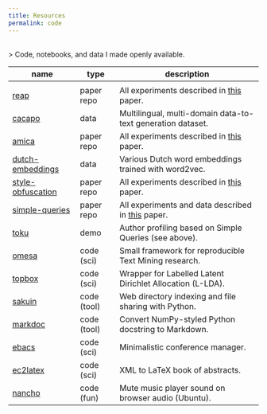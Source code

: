 ```yaml
---
title: Resources
permalink: code
---
```


<br>
> Code, notebooks, and data I made openly available.

| name                                                          | type        | description                                              |
| ------------------------------------------------------------- | ----------- | -------------------------------------------------------- |
|                                                               |
| [reap](https://github.com/cmry/reap)                          | paper repo  | All experiments described in [this](https://arxiv.org/abs/2101.11310) paper. |                                              
| [cacapo](https://github.com/TallChris91/CACAPO-Dataset)       | data        | Multilingual, multi-domain data-to-text generation dataset. |
| [amica](https://github.com/cmry/amica)                        | paper repo  | All experiments described in [this](https://link.springer.com/article/10.1007/s10579-020-09509-1) paper.             |
| [dutch-embeddings](https://github.com/clips/dutch-embeddings) | data        | Various Dutch word embeddings trained with word2vec.     |
| [style-obfuscation](http://github.com/cmry/style-obfuscation) | paper repo  | All experiments described in [this](http://aclweb.org/anthology/C18-1084) paper. |
| [simple-queries](http://github.com/cmry/simple-queries)       | paper repo  | All experiments and data described in [this](http://www.aclweb.org/anthology/W17-4407) paper. |
| [toku](https://onyx.uvt.nl/toku)                              | demo        | Author profiling based on Simple Queries (see above).    |
| [omesa](http://github.com/cmry/omesa)                         | code (sci)  | Small framework for reproducible Text Mining research.   |
| [topbox](http://github.com/clips/topbox)                      | code (sci)  | Wrapper for Labelled Latent Dirichlet Allocation (L-LDA).|
| [sakuin](https://github.com/cmry/sakuin)                      | code (tool) | Web directory indexing and file sharing with Python.     |
| [markdoc](http://github.com/cmry/markdoc)                     | code (tool) | Convert NumPy-styled Python docstring to Markdown.       |
| [ebacs](http://github.com/cmry/ebacs)                         | code (sci)  | Minimalistic conference manager.                         |
| [ec2latex](http://github.com/cmry/gomi)                       | code (sci)  | XML to LaTeX book of abstracts.                          |
| [nancho](https://github.com/cmry/nancho)                      | code (fun)  | Mute music player sound on browser audio (Ubuntu).       |
